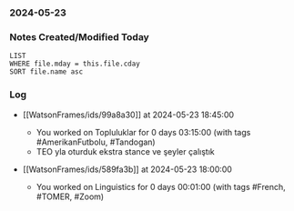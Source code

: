 ### 2024-05-23

### Notes Created/Modified Today
```dataview
LIST 
WHERE file.mday = this.file.cday
SORT file.name asc
```
### Log


- [[WatsonFrames/ids/99a8a30]] at 2024-05-23 18:45:00
  - You worked on Topluluklar for 0 days 03:15:00 (with tags #AmerikanFutbolu, #Tandogan)
  - TEO yla oturduk ekstra stance ve şeyler çalıştık


- [[WatsonFrames/ids/589fa3b]] at 2024-05-23 18:00:00
  - You worked on Linguistics for 0 days 00:01:00 (with tags #French, #TOMER, #Zoom) 
